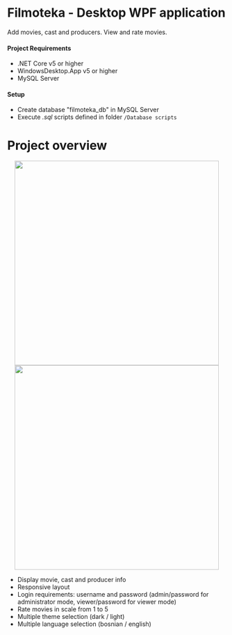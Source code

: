 # Filmoteka - Desktop WPF application

Add movies, cast and producers. View and rate movies.

#### Project Requirements

- .NET Core v5 or higher
- WindowsDesktop.App v5 or higher
- MySQL Server

#### Setup
- Create database "filmoteka_db" in MySQL Server
- Execute *.sql* scripts defined in folder ```/Database scripts```

# Project overview
<div align="center">
<img src = "https://user-images.githubusercontent.com/45545657/139454893-db6c178b-5339-477d-ae06-5934f0bc6de6.png" width=470/>
<img src = "https://user-images.githubusercontent.com/45545657/139454927-a72a5f93-4485-48a7-8b59-111b3564e9b3.png" width=470/>
  <br/>
</div>


* Display movie, cast and producer info
* Responsive layout
* Login requirements: username and password (admin/password for administrator mode, viewer/password for viewer mode)
* Rate movies in scale from 1 to 5
* Multiple theme selection (dark / light)
* Multiple language selection (bosnian / english)
